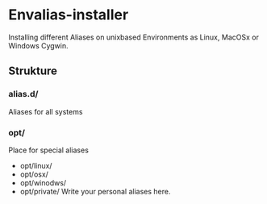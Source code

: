 # Envalias-installer
Installing different Aliases on unixbased Environments as Linux, MacOSx or Windows Cygwin.

## Strukture

### alias.d/
Aliases for all systems

### opt/
Place for special aliases
- opt/linux/
- opt/osx/
- opt/winodws/
- opt/private/
Write your personal aliases here.
